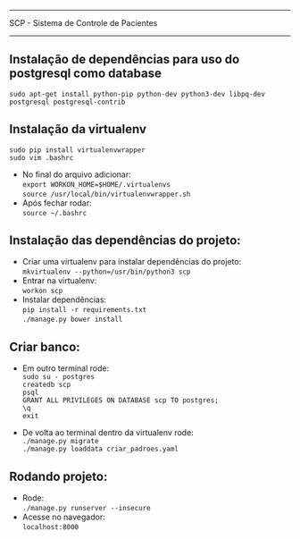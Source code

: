 **************************************
SCP - Sistema de Controle de Pacientes
**************************************

Instalação de dependências para uso do postgresql como database<br />
---------------------------------------------------------------
  ``sudo apt-get install python-pip python-dev python3-dev libpq-dev postgresql postgresql-contrib``<br />


Instalação da virtualenv<br />
------------------------
  ``sudo pip install virtualenvwrapper``<br />
  ``sudo vim .bashrc``<br />
* No final do arquivo adicionar:<br />
  ``export WORKON_HOME=$HOME/.virtualenvs``<br />
  ``source /usr/local/bin/virtualenvwrapper.sh``<br />
* Após fechar rodar:<br />
  ``source ~/.bashrc``<br />


Instalação das dependências do projeto:<br />
---------------------------------------
* Criar uma virtualenv para instalar dependências do projeto:<br />
  ``mkvirtualenv --python=/usr/bin/python3 scp``<br />
* Entrar na virtualenv:<br />
  ``workon scp``<br />
* Instalar dependências:<br />
  ``pip install -r requirements.txt``<br />
  ``./manage.py bower install``<br />


Criar banco:<br />
---------------------------------------
* Em outro terminal rode:<br />
  ``sudo su - postgres``<br />
  ``createdb scp``<br />
  ``psql``<br />
  ``GRANT ALL PRIVILEGES ON DATABASE scp TO postgres;``<br />
  ``\q``<br />
  ``exit``<br />

* De volta ao terminal dentro da virtualenv rode:<br />
  ``./manage.py migrate``<br />
  ``./manage.py loaddata criar_padroes.yaml``<br />

Rodando projeto:<br />
---------------------------------------
* Rode:<br />
  ``./manage.py runserver --insecure``<br />
* Acesse no navegador:<br />
  ``localhost:8000``<br />
